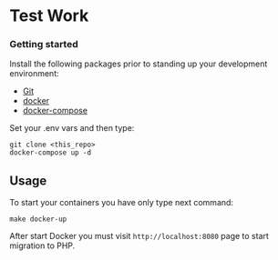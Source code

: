 # Test Work #

### Getting started
Install the following packages prior to standing up your development environment:

- [Git](https://git-scm.com/)
- [docker](https://docs.docker.com/engine/installation/)
- [docker-compose](https://docs.docker.com/compose/install/)

Set your .env vars and then type:
```
git clone <this_repo>
docker-compose up -d
```
## Usage

To start your containers you have only type next command:
```
make docker-up
```

After start Docker you must visit ``http://localhost:8080`` page to start migration to PHP.